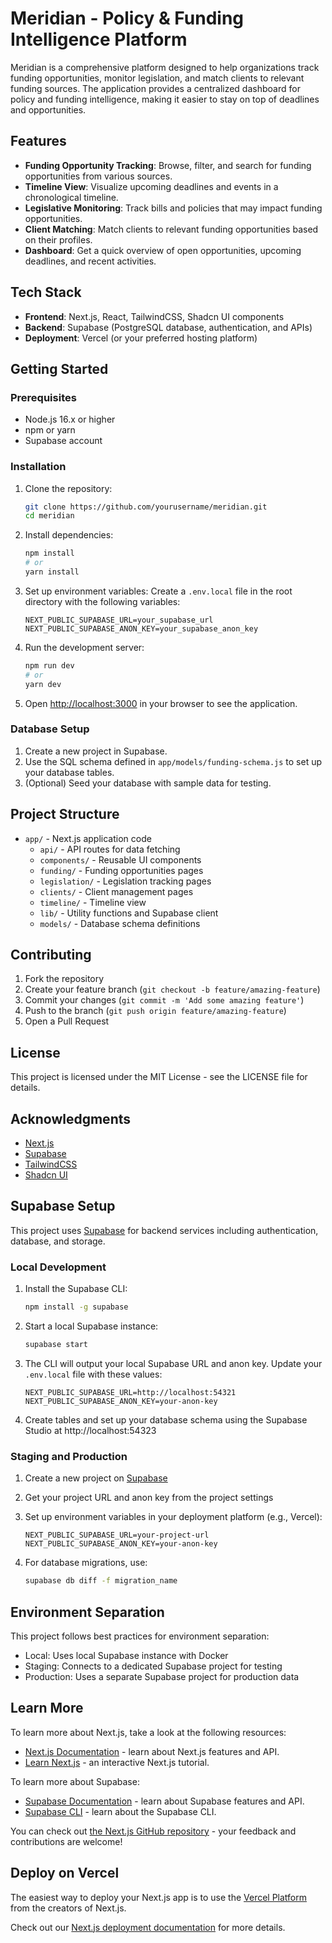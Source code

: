 # Meridian - Policy & Funding Intelligence Platform

Meridian is a comprehensive platform designed to help organizations track funding opportunities, monitor legislation, and match clients to relevant funding sources. The application provides a centralized dashboard for policy and funding intelligence, making it easier to stay on top of deadlines and opportunities.

## Features

- **Funding Opportunity Tracking**: Browse, filter, and search for funding opportunities from various sources.
- **Timeline View**: Visualize upcoming deadlines and events in a chronological timeline.
- **Legislative Monitoring**: Track bills and policies that may impact funding opportunities.
- **Client Matching**: Match clients to relevant funding opportunities based on their profiles.
- **Dashboard**: Get a quick overview of open opportunities, upcoming deadlines, and recent activities.

## Tech Stack

- **Frontend**: Next.js, React, TailwindCSS, Shadcn UI components
- **Backend**: Supabase (PostgreSQL database, authentication, and APIs)
- **Deployment**: Vercel (or your preferred hosting platform)

## Getting Started

### Prerequisites

- Node.js 16.x or higher
- npm or yarn
- Supabase account

### Installation

1. Clone the repository:

   ```bash
   git clone https://github.com/yourusername/meridian.git
   cd meridian
   ```

2. Install dependencies:

   ```bash
   npm install
   # or
   yarn install
   ```

3. Set up environment variables:
   Create a `.env.local` file in the root directory with the following variables:

   ```
   NEXT_PUBLIC_SUPABASE_URL=your_supabase_url
   NEXT_PUBLIC_SUPABASE_ANON_KEY=your_supabase_anon_key
   ```

4. Run the development server:

   ```bash
   npm run dev
   # or
   yarn dev
   ```

5. Open [http://localhost:3000](http://localhost:3000) in your browser to see the application.

### Database Setup

1. Create a new project in Supabase.
2. Use the SQL schema defined in `app/models/funding-schema.js` to set up your database tables.
3. (Optional) Seed your database with sample data for testing.

## Project Structure

- `app/` - Next.js application code
  - `api/` - API routes for data fetching
  - `components/` - Reusable UI components
  - `funding/` - Funding opportunities pages
  - `legislation/` - Legislation tracking pages
  - `clients/` - Client management pages
  - `timeline/` - Timeline view
  - `lib/` - Utility functions and Supabase client
  - `models/` - Database schema definitions

## Contributing

1. Fork the repository
2. Create your feature branch (`git checkout -b feature/amazing-feature`)
3. Commit your changes (`git commit -m 'Add some amazing feature'`)
4. Push to the branch (`git push origin feature/amazing-feature`)
5. Open a Pull Request

## License

This project is licensed under the MIT License - see the LICENSE file for details.

## Acknowledgments

- [Next.js](https://nextjs.org/)
- [Supabase](https://supabase.io/)
- [TailwindCSS](https://tailwindcss.com/)
- [Shadcn UI](https://ui.shadcn.com/)

## Supabase Setup

This project uses [Supabase](https://supabase.com/) for backend services including authentication, database, and storage.

### Local Development

1. Install the Supabase CLI:

   ```bash
   npm install -g supabase
   ```

2. Start a local Supabase instance:

   ```bash
   supabase start
   ```

3. The CLI will output your local Supabase URL and anon key. Update your `.env.local` file with these values:

   ```
   NEXT_PUBLIC_SUPABASE_URL=http://localhost:54321
   NEXT_PUBLIC_SUPABASE_ANON_KEY=your-anon-key
   ```

4. Create tables and set up your database schema using the Supabase Studio at http://localhost:54323

### Staging and Production

1. Create a new project on [Supabase](https://supabase.com/)
2. Get your project URL and anon key from the project settings
3. Set up environment variables in your deployment platform (e.g., Vercel):

   ```
   NEXT_PUBLIC_SUPABASE_URL=your-project-url
   NEXT_PUBLIC_SUPABASE_ANON_KEY=your-anon-key
   ```

4. For database migrations, use:
   ```bash
   supabase db diff -f migration_name
   ```

## Environment Separation

This project follows best practices for environment separation:

- Local: Uses local Supabase instance with Docker
- Staging: Connects to a dedicated Supabase project for testing
- Production: Uses a separate Supabase project for production data

## Learn More

To learn more about Next.js, take a look at the following resources:

- [Next.js Documentation](https://nextjs.org/docs) - learn about Next.js features and API.
- [Learn Next.js](https://nextjs.org/learn) - an interactive Next.js tutorial.

To learn more about Supabase:

- [Supabase Documentation](https://supabase.com/docs) - learn about Supabase features and API.
- [Supabase CLI](https://supabase.com/docs/reference/cli) - learn about the Supabase CLI.

You can check out [the Next.js GitHub repository](https://github.com/vercel/next.js) - your feedback and contributions are welcome!

## Deploy on Vercel

The easiest way to deploy your Next.js app is to use the [Vercel Platform](https://vercel.com/new?utm_medium=default-template&filter=next.js&utm_source=create-next-app&utm_campaign=create-next-app-readme) from the creators of Next.js.

Check out our [Next.js deployment documentation](https://nextjs.org/docs/app/building-your-application/deploying) for more details.
